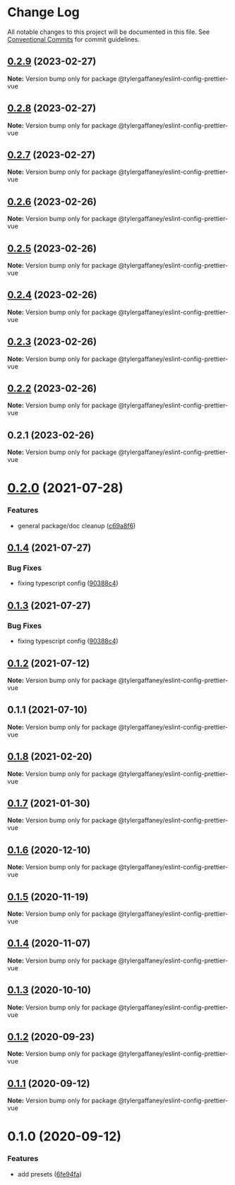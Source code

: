 # Change Log

All notable changes to this project will be documented in this file.
See [Conventional Commits](https://conventionalcommits.org) for commit guidelines.

## [0.2.9](https://github.com/tylergaffaney/configs/compare/@tylergaffaney/eslint-config-prettier-vue@0.2.8...@tylergaffaney/eslint-config-prettier-vue@0.2.9) (2023-02-27)

**Note:** Version bump only for package @tylergaffaney/eslint-config-prettier-vue





## [0.2.8](https://github.com/tylergaffaney/configs/compare/@tylergaffaney/eslint-config-prettier-vue@0.2.7...@tylergaffaney/eslint-config-prettier-vue@0.2.8) (2023-02-27)

**Note:** Version bump only for package @tylergaffaney/eslint-config-prettier-vue





## [0.2.7](https://github.com/tylergaffaney/configs/compare/@tylergaffaney/eslint-config-prettier-vue@0.2.6...@tylergaffaney/eslint-config-prettier-vue@0.2.7) (2023-02-27)

**Note:** Version bump only for package @tylergaffaney/eslint-config-prettier-vue





## [0.2.6](https://github.com/tylergaffaney/configs/compare/@tylergaffaney/eslint-config-prettier-vue@0.2.5...@tylergaffaney/eslint-config-prettier-vue@0.2.6) (2023-02-26)

**Note:** Version bump only for package @tylergaffaney/eslint-config-prettier-vue





## [0.2.5](https://github.com/tylergaffaney/configs/compare/@tylergaffaney/eslint-config-prettier-vue@0.2.4...@tylergaffaney/eslint-config-prettier-vue@0.2.5) (2023-02-26)

**Note:** Version bump only for package @tylergaffaney/eslint-config-prettier-vue





## [0.2.4](https://github.com/tylergaffaney/configs/compare/@tylergaffaney/eslint-config-prettier-vue@0.2.3...@tylergaffaney/eslint-config-prettier-vue@0.2.4) (2023-02-26)

**Note:** Version bump only for package @tylergaffaney/eslint-config-prettier-vue





## [0.2.3](https://github.com/tylergaffaney/configs/compare/@tylergaffaney/eslint-config-prettier-vue@0.2.2...@tylergaffaney/eslint-config-prettier-vue@0.2.3) (2023-02-26)

**Note:** Version bump only for package @tylergaffaney/eslint-config-prettier-vue





## [0.2.2](https://github.com/tylergaffaney/configs/compare/@tylergaffaney/eslint-config-prettier-vue@0.2.1...@tylergaffaney/eslint-config-prettier-vue@0.2.2) (2023-02-26)

**Note:** Version bump only for package @tylergaffaney/eslint-config-prettier-vue





## 0.2.1 (2023-02-26)

**Note:** Version bump only for package @tylergaffaney/eslint-config-prettier-vue





# [0.2.0](https://github.com/tylergaffaney/configs/compare/@tylergaffaney/eslint-config-prettier-vue@0.1.4...@tylergaffaney/eslint-config-prettier-vue@0.2.0) (2021-07-28)


### Features

* general package/doc cleanup ([c69a8f6](https://github.com/tylergaffaney/configs/commit/c69a8f60a03531f44d7996955d48d522d9637427))





## [0.1.4](https://github.com/tylergaffaney/configs/compare/@tylergaffaney/eslint-config-prettier-vue@0.1.2...@tylergaffaney/eslint-config-prettier-vue@0.1.4) (2021-07-27)

### Bug Fixes

- fixing typescript config ([90388c4](https://github.com/tylergaffaney/configs/commit/90388c4a744ba11070f668e752123d549994c4fb))

## [0.1.3](https://github.com/tylergaffaney/configs/compare/@tylergaffaney/eslint-config-prettier-vue@0.1.2...@tylergaffaney/eslint-config-prettier-vue@0.1.3) (2021-07-27)

### Bug Fixes

- fixing typescript config ([90388c4](https://github.com/tylergaffaney/configs/commit/90388c4a744ba11070f668e752123d549994c4fb))

## [0.1.2](https://github.com/tylergaffaney/configs/compare/@tylergaffaney/eslint-config-prettier-vue@0.1.1...@tylergaffaney/eslint-config-prettier-vue@0.1.2) (2021-07-12)

**Note:** Version bump only for package @tylergaffaney/eslint-config-prettier-vue

## 0.1.1 (2021-07-10)

**Note:** Version bump only for package @tylergaffaney/eslint-config-prettier-vue

## [0.1.8](https://github.com/tylergaffaney/configs/compare/@tylergaffaney/eslint-config-prettier-vue@0.1.7...@tylergaffaney/eslint-config-prettier-vue@0.1.8) (2021-02-20)

**Note:** Version bump only for package @tylergaffaney/eslint-config-prettier-vue

## [0.1.7](https://github.com/tylergaffaney/configs/compare/@tylergaffaney/eslint-config-prettier-vue@0.1.6...@tylergaffaney/eslint-config-prettier-vue@0.1.7) (2021-01-30)

**Note:** Version bump only for package @tylergaffaney/eslint-config-prettier-vue

## [0.1.6](https://github.com/tylergaffaney/configs/compare/@tylergaffaney/eslint-config-prettier-vue@0.1.5...@tylergaffaney/eslint-config-prettier-vue@0.1.6) (2020-12-10)

**Note:** Version bump only for package @tylergaffaney/eslint-config-prettier-vue

## [0.1.5](https://github.com/tylergaffaney/configs/compare/@tylergaffaney/eslint-config-prettier-vue@0.1.4...@tylergaffaney/eslint-config-prettier-vue@0.1.5) (2020-11-19)

**Note:** Version bump only for package @tylergaffaney/eslint-config-prettier-vue

## [0.1.4](https://github.com/tylergaffaney/configs/compare/@tylergaffaney/eslint-config-prettier-vue@0.1.3...@tylergaffaney/eslint-config-prettier-vue@0.1.4) (2020-11-07)

**Note:** Version bump only for package @tylergaffaney/eslint-config-prettier-vue

## [0.1.3](https://github.com/tylergaffaney/configs/compare/@tylergaffaney/eslint-config-prettier-vue@0.1.2...@tylergaffaney/eslint-config-prettier-vue@0.1.3) (2020-10-10)

**Note:** Version bump only for package @tylergaffaney/eslint-config-prettier-vue

## [0.1.2](https://github.com/tylergaffaney/configs/compare/@tylergaffaney/eslint-config-prettier-vue@0.1.1...@tylergaffaney/eslint-config-prettier-vue@0.1.2) (2020-09-23)

**Note:** Version bump only for package @tylergaffaney/eslint-config-prettier-vue

## [0.1.1](https://github.com/tylergaffaney/configs/compare/@tylergaffaney/eslint-config-prettier-vue@0.1.0...@tylergaffaney/eslint-config-prettier-vue@0.1.1) (2020-09-12)

**Note:** Version bump only for package @tylergaffaney/eslint-config-prettier-vue

# 0.1.0 (2020-09-12)

### Features

- add presets ([6fe94fa](https://github.com/tylergaffaney/configs/commit/6fe94fae4ed9d80b18833c9e5a3f51f710ebda43))
